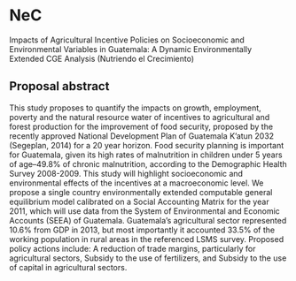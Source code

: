 # NeC

Impacts of Agricultural Incentive Policies on Socioeconomic and Environmental Variables in Guatemala: A Dynamic Environmentally Extended CGE Analysis (Nutriendo el Crecimiento)

## Proposal abstract

This study proposes to quantify the impacts on growth, employment, poverty and the natural resource water of incentives to agricultural and forest production for the improvement of food security, proposed by the recently approved National Development Plan of Guatemala K’atun 2032 (Segeplan, 2014) for a 20 year horizon. Food security planning is important for Guatemala, given its high rates of malnutrition in children under 5 years of age–49.8% of chronic malnutrition, according to the Demographic Health Survey 2008-2009. This study will highlight socioeconomic and environmental effects of the incentives at a macroeconomic level. We propose a single country environmentally extended computable general equilibrium model calibrated on a Social Accounting Matrix for the year 2011, which will use data from the System of Environmental and Economic Accounts (SEEA) of Guatemala. Guatemala’s agricultural sector represented 10.6% from GDP in 2013, but most importantly it accounted 33.5% of the working population in rural areas in the referenced LSMS survey. Proposed policy actions include: A reduction of trade margins, particularly for agricultural sectors, Subsidy to the use of fertilizers, and Subsidy to the use of capital in agricultural sectors.
